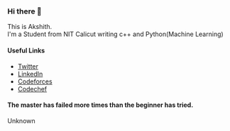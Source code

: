 ### Hi there 👋
This is Akshith.  
I'm a Student from NIT Calicut writing c++ and Python(Machine Learning)



#### Useful Links
- [Twitter](https://twitter.com/akshith6212)
- [LinkedIn](https://www.linkedin.com/in/akshith-ananthula/)
- [Codeforces](https://codeforces.com/profile/akshith6212)
- [Codechef](https://www.codechef.com/users/akshith6212)
<!--
- [Dev](https://dev.to/akshith6212)
- [Personal Website](https://akshith.cf/)
-->

#### The master has failed more times than the beginner has tried. 
Unknown

<!--
![GitHub stats](https://github-readme-stats.vercel.app/api?username=akshith6212&show_icons=true)  

![Profile views](https://gpvc.arturio.dev/akshith6212)


**souledone/souledone** is a ✨ _special_ ✨ repository because its `README.md` (this file) appears on your GitHub profile.

Here are some ideas to get you started:

- 🔭 I’m currently working on ...
- 🌱 I’m currently learning ...
- 👯 I’m looking to collaborate on ...
- 🤔 I’m looking for help with ...
- 💬 Ask me about ...
- 📫 How to reach me: ...
- 😄 Pronouns: ...
- ⚡ Fun fact: ...
-->
